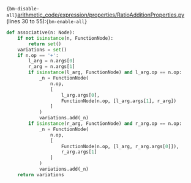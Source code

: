 `{bm-disable-all}`[arithmetic_code/expression/properties/RatioAdditionProperties.py](arithmetic_code/expression/properties/RatioAdditionProperties.py) (lines 30 to 55):`{bm-enable-all}`

```python
def associative(n: Node):
    if not isinstance(n, FunctionNode):
        return set()
    variations = set()
    if n.op == '+':
        l_arg = n.args[0]
        r_arg = n.args[1]
        if isinstance(l_arg, FunctionNode) and l_arg.op == n.op:
            _n = FunctionNode(
                n.op,
                [
                    l_arg.args[0],
                    FunctionNode(n.op, [l_arg.args[1], r_arg])
                ]
            )
            variations.add(_n)
        if isinstance(r_arg, FunctionNode) and r_arg.op == n.op:
            _n = FunctionNode(
                n.op,
                [
                    FunctionNode(n.op, [l_arg, r_arg.args[0]]),
                    r_arg.args[1]
                ]
            )
            variations.add(_n)
    return variations
```